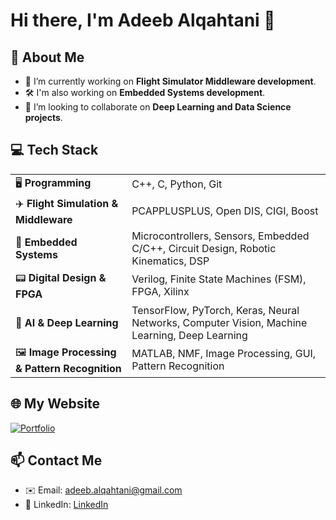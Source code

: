 <h1>Hi there, I'm Adeeb Alqahtani 👋</h1>

<h2>🚀 About Me</h2>
<ul>
  <li>🔭 I’m currently working on <strong>Flight Simulator Middleware development</strong>.</li>
  <li>🛠️ I'm also working on <strong>Embedded Systems development</strong>.</li>
  <li>👯 I’m looking to collaborate on <strong>Deep Learning and Data Science projects</strong>.</li>
</ul>

<h2>💻 Tech Stack</h2>
<table>
  <tr>
    <td>🖥️ <strong>Programming</strong></td>
    <td>C++, C, Python, Git</td>
  </tr>
  <tr>
    <td>✈️ <strong>Flight Simulation & Middleware</strong></td>
    <td>PCAPPLUSPLUS, Open DIS, CIGI, Boost</td>
  </tr>
  <tr>
    <td>🤖 <strong>Embedded Systems</strong></td>
    <td>Microcontrollers, Sensors, Embedded C/C++, Circuit Design, Robotic Kinematics, DSP</td>
  </tr>
  <tr>
    <td>📟 <strong>Digital Design & FPGA</strong></td>
    <td>Verilog, Finite State Machines (FSM), FPGA, Xilinx</td>
  </tr>
  <tr>
    <td>🧠 <strong>AI & Deep Learning</strong></td>
    <td>TensorFlow, PyTorch, Keras, Neural Networks, Computer Vision, Machine Learning, Deep Learning</td>
  </tr>
  <tr>
    <td>🖼️ <strong>Image Processing & Pattern Recognition</strong></td>
    <td>MATLAB, NMF, Image Processing, GUI, Pattern Recognition</td>
  </tr>
</table>

<h2>🌐 My Website</h2>
<p>
  <a href="https://aqjed.github.io/Portfolio/">
    <img src="https://img.shields.io/badge/Portfolio-Visit-blue?style=flat-square&logo=github" alt="Portfolio">
  </a>
</p>

<h2>📫 Contact Me</h2>
<ul>
  <li>✉️ Email: <a href="mailto:adeeb.alqahtani@gmail.com">adeeb.alqahtani@gmail.com</a></li>
  <li>💼 LinkedIn: <a href="https://www.linkedin.com/in/adalqahtani">LinkedIn</a></li>
</ul>
